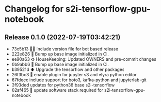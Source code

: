 # Changelog for s2i-tensorflow-gpu-notebook

## Release 0.1.0 (2022-07-19T03:42:21)
* 73c5b13 :guardsman: Include version file for bot based release
* 222e826 :ship: Bump up base image initialized in CI.
* ee90a63 :recycle: HouseKeeping: Updated OWNERS and pre-commit changes
* 0b9abb6 :ship: Bump up base image initialized in CI.
* b39521d :arrow_up: Upgrade the tensorflow and other packages
* 26f3bc3 :turtle: enable plugin for jupyter s3 and elyra python editor
* 67fdecc include support for boto3, kafka-python and jupyterlab-git
* 3f93ded updates for python38 base s2i-tensorflow
* 02af465 :rocket: update software stack required for s2i-tensorflow-gpu-notebook
